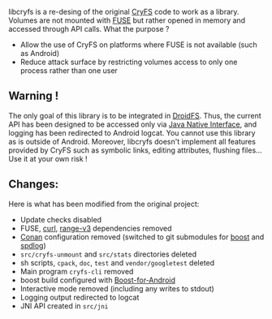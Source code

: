 libcryfs is a re-desing of the original [CryFS](https://github.com/cryfs/cryfs) code to work as a library. Volumes are not mounted with [FUSE](https://www.kernel.org/doc/html/latest/filesystems/fuse.html) but rather opened in memory and accessed through API calls. What the purpose ?
- Allow the use of CryFS on platforms where FUSE is not available (such as Android)
- Reduce attack surface by restricting volumes access to only one process rather than one user

## Warning !
The only goal of this library is to be integrated in [DroidFS](https://forge.chapril.org/hardcoresushi/DroidFS). Thus, the current API has been designed to be accessed only via [Java Native Interface](https://docs.oracle.com/javase/8/docs/technotes/guides/jni), and logging has been redirected to Android logcat. You cannot use this library as is outside of Android. Moreover, libcryfs doesn't implement all features provided by CryFS such as symbolic links, editing attributes, flushing files... Use it at your own risk !

## Changes:
Here is what has been modified from the original project:
- Update checks disabled
- FUSE, [curl](https://curl.se), [range-v3](https://github.com/ericniebler/range-v3) dependencies removed
- [Conan](https://conan.io) configuration removed (switched to git submodules for [boost](https://www.boost.org) and [spdlog](https://github.com/gabime/spdlog))
- `src/cryfs-unmount` and `src/stats` directories deleted
- sh scripts, `cpack`, `doc`, `test` and `vendor/googletest` deleted
- Main program `cryfs-cli` removed
- boost build configured with [Boost-for-Android](https://github.com/moritz-wundke/Boost-for-Android)
- Interactive mode removed (including any writes to stdout)
- Logging output redirected to logcat
- JNI API created in `src/jni`
